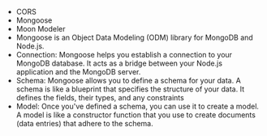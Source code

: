 - CORS 
- Mongoose
- Moon Modeler
- Mongoose is an Object Data Modeling (ODM) library for MongoDB and Node.js.
- Connection: Mongoose helps you establish a connection to your MongoDB database. It acts as a bridge between your Node.js application and the MongoDB server.
- Schema: Mongoose allows you to define a schema for your data. A schema is like a blueprint that specifies the structure of your data. It defines the fields, their types, and any constraints
- Model: Once you've defined a schema, you can use it to create a model. A model is like a constructor function that you use to create documents (data entries) that adhere to the schema.

